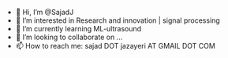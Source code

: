- 👋 Hi, I’m @SajadJ
- 👀 I’m interested in Research and innovation | signal processing  
- 🌱 I’m currently learning ML-ultrasound
- 💞️ I’m looking to collaborate on ...
- 📫 How to reach me: sajad DOT jazayeri AT GMAIL DOT COM
<!---
SajadJ/SajadJ is a ✨ special ✨ repository because its `README.md` (this file) appears on your GitHub profile.
You can click the Preview link to take a look at your changes.
--->
